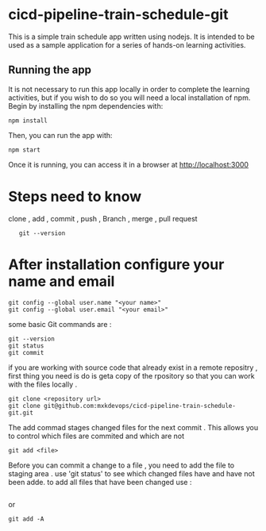 # cicd-pipeline-train-schedule-git

This is a simple train schedule app written using nodejs. It is intended to be used as a sample application for a series of hands-on learning activities.

## Running the app

It is not necessary to run this app locally in order to complete the learning activities, but if you wish to do so you will need a local installation of npm. Begin by installing the npm dependencies with:

    npm install

Then, you can run the app with:

    npm start

Once it is running, you can access it in a browser at [http://localhost:3000](http://localhost:3000)

# Steps need to know 
clone , add , commit , push , Branch , merge , pull request
```
   git --version
```
# After installation configure your name and email
```
git config --global user.name "<your name>"
git config --global user.email "<your email>"
```
some basic Git commands are : 
```
git --version
git status
git commit
```
if you are working with source code that already exist in a remote repositry , first thing you need is do is geta copy of the rpository so that you can work with the files locally .
```
git clone <repository url>
git clone git@github.com:mxkdevops/cicd-pipeline-train-schedule-git.git
```
The add commad stages changed files for the next commit . This allows you to control which files are commited and which are not 
```
git add <file>
```
Before you can commit a change to a file , you need to add the file to staging area . use 'git status' to see which changed files have and have not been adde. to add all files that have been changed use :
```git add.
```
or 
```
git add -A
```
